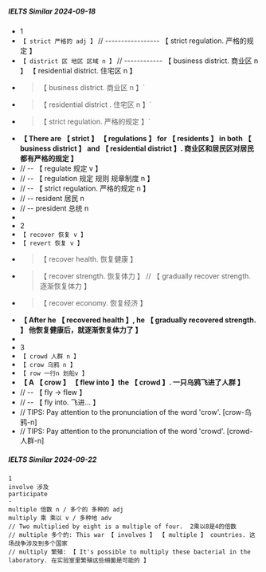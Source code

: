 ##### IELTS Similar 2024-09-18

- 1
- `【 strict 严格的 adj 】` // ----------------- 【 strict regulation. 严格的规定 】
- `【 district 区 地区 区域 n 】` // ------------ 【 business district. 商业区 n 】 【 residential district. 住宅区 n 】
- > 【 business district. 商业区 n 】`
- > 【 residential district . 住宅区 n 】`
- > 【 strict regulation. 严格的规定 】`
- **【 There are 【 strict 】 【 regulations 】 for 【 residents 】 in both 【 business district 】 and 【 residential district 】. 商业区和居民区对居民都有严格的规定 】**
- // -- 【 regulate 规定 v 】
- // -- 【 regulation 规定 规则 规章制度 n 】
- // -- 【 strict regulation. 严格的规定 n 】
- // -- resident 居民 n
- // -- president 总统 n
-
- 2
- `【 recover 恢复 v 】`
- `【 revert 恢复 v 】`
- > 【 recover health. 恢复健康 】
- > 【 recover strength. 恢复体力 】 // 【 gradually recover strength. 逐渐恢复体力 】
- > 【 recover economy. 恢复经济 】
- **【 After he 【 recovered health 】, he 【 gradually recovered strength. 】 他恢复健康后，就逐渐恢复体力了 】**
-
- 3
- `【 crowd 人群 n 】`
- `【 crow 乌鸦 n 】`
- `【 row 一行n 划船v 】`
- **【 A 【 crow 】 【 flew into 】the 【 crowd 】. 一只乌鸦飞进了人群 】**
- // -- 【 fly -> flew 】
- // -- 【 fly into. 飞进... 】
- // TIPS: Pay attention to the pronunciation of the word 'crow'. [crow-乌鸦-n]
- // TIPS: Pay attention to the pronunciation of the word 'crowd'. [crowd-人群-n]

##### IELTS Similar 2024-09-22

```
1
involve 涉及
participate
-
multiple 倍数 n / 多个的 多种的 adj
multiply 乘 乘以 v / 多种地 adv
// Two multiplied by eight is a multiple of four.  2乘以8是4的倍数
// multiple 多个的: This war 【 involves 】 【 multiple 】 countries. 这场战争涉及到多个国家
// multiply 繁殖: 【 It's possible to multiply these bacterial in the laboratory. 在实验室里繁殖这些细菌是可能的 】
```
